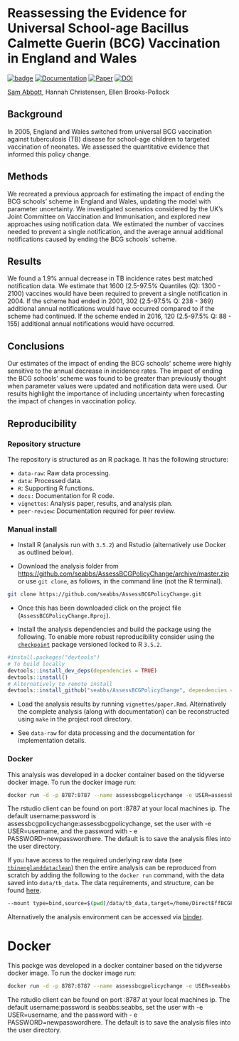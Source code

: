 
Reassessing the Evidence for Universal School-age Bacillus Calmette Guerin (BCG) Vaccination in England and Wales
=================================================================================================================

[![badge](https://img.shields.io/badge/Launch-Analysis-lightblue.svg)](https://mybinder.org/v2/gh/seabbs/AssessBCGPolicyChange/master?urlpath=rstudio) [![Documentation](https://img.shields.io/badge/Documentation-click%20here!-lightgrey.svg?style=flat)](https://www.samabbott.co.uk/AssessBCGPolicyChange) [![Paper](https://img.shields.io/badge/Paper-10.1101/567511-lightgreen.svg)](https://doi.org/10.1101/567511) [![DOI](https://zenodo.org/badge/DOI/10.5281/zenodo.2635687.svg)](https://doi.org/10.5281/zenodo.2635687)

[Sam Abbott](https://www.samabbott.co.uk), Hannah Christensen, Ellen Brooks-Pollock

Background
----------

In 2005, England and Wales switched from universal BCG vaccination against tuberculosis (TB) disease for school-age children to targeted vaccination of neonates. We assessed the quantitative evidence that informed this policy change.

Methods
-------

We recreated a previous approach for estimating the impact of ending the BCG schools’ scheme in England and Wales, updating the model with parameter uncertainty. We investigated scenarios considered by the UK’s Joint Committee on Vaccination and Immunisation, and explored new approaches using notification data. We estimated the number of vaccines needed to prevent a single notification, and the average annual additional notifications caused by ending the BCG schools’ scheme.

Results
-------

We found a 1.9% annual decrease in TB incidence rates best matched notification data. We estimate that 1600 (2.5-97.5% Quantiles (Q): 1300 - 2100) vaccines would have been required to prevent a single notification in 2004. If the scheme had ended in 2001, 302 (2.5-97.5% Q: 238 - 369) additional annual notifications would have occurred compared to if the scheme had continued. If the scheme ended in 2016, 120 (2.5-97.5% Q: 88 - 155) additional annual notifications would have occurred.

Conclusions
-----------

Our estimates of the impact of ending the BCG schools’ scheme were highly sensitive to the annual decrease in incidence rates. The impact of ending the BCG schools’ scheme was found to be greater than previously thought when parameter values were updated and notification data were used. Our results highlight the importance of including uncertainty when forecasting the impact of changes in vaccination policy.

Reproducibility
---------------

### Repository structure

The repository is structured as an R package. It has the following structure:

-   `data-raw`: Raw data processing.
-   `data`: Processed data.
-   `R`: Supporting R functions.
-   `docs:` Documentation for R code.
-   `vignettes`: Analysis paper, results, and analysis plan.
-   `peer-review`: Documentation required for peer review.

### Manual install

-   Install R (analysis run with `3.5.2`) and Rstudio (alternatively use Docker as outlined below).

-   Download the analysis folder from <https://github.com/seabbs/AssessBCGPolicyChange/archive/master.zip> or use `git clone`, as follows, in the command line (not the R terminal).

``` bash
git clone https://github.com/seabbs/AssessBCGPolicyChange.git
```

-   Once this has been downloaded click on the project file (`AssessBCGPolicyChange.Rproj`).

-   Install the analysis dependencies and build the package using the following. To enable more robust reproducibility consider using the [`checkpoint`](https://cran.r-project.org/web/packages/checkpoint/index.html) package versioned locked to R `3.5.2`.

``` r
#install.packages("devtools")
# To build locally
devtools::install_dev_deps(dependencies = TRUE)
devtools::install()
# Alternatively to remote install
devtools::install_github("seabbs/AssessBCGPolicyChange", dependencies = TRUE)
```

-   Load the analysis results by running `vignettes/paper.Rmd`. Alternatively the complete analysis (along with documentation) can be reconstructed using `make` in the project root directory.

-   See `data-raw` for data processing and the documentation for implementation details.

### Docker

This analysis was developed in a docker container based on the tidyverse docker image. To run the docker image run:

``` bash
docker run -d -p 8787:8787 --name assessbcgpolicychange -e USER=assessbcgpolicychange -e PASSWORD=assessbcgpolicychange seabbs/assessbcgpolicychange
```

The rstudio client can be found on port :8787 at your local machines ip. The default username:password is assessbcgpolicychange:assessbcgpolicychange, set the user with -e USER=username, and the password with - e PASSWORD=newpasswordhere. The default is to save the analysis files into the user directory.

If you have access to the required underlying raw data (see [`tbinenglanddataclean`](https://www.samabbott.co.uk/tbinenglanddataclean/)) then the entire analysis can be reproduced from scratch by adding the following to the `docker run` command, with the data saved into `data/tb_data`. The data requirements, and structure, can be found [here](https://www.samabbott.co.uk/tbinenglanddataclean/).

``` bash
--mount type=bind,source=$(pwd)/data/tb_data,target=/home/DirectEffBCGPolicyChange/data/tb_data
```

Alternatively the analysis environment can be accessed via [binder](https://mybinder.org/v2/gh/seabbs/DirectEffBCGPolicyChange/master?urlpath=rstudio).

Docker
======

This packge was developed in a docker container based on the tidyverse docker image. To run the docker image run:

``` bash
docker run -d -p 8787:8787 --name assessbcgpolicychange -e USER=seabbs -e PASSWORD=seabbs seabbs/assessbcgpolicychange
```

The rstudio client can be found on port :8787 at your local machines ip. The default username:password is seabbs:seabbs, set the user with -e USER=username, and the password with - e PASSWORD=newpasswordhere. The default is to save the analysis files into the user directory.
